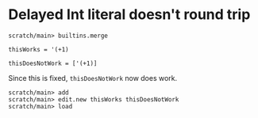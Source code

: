 # Delayed Int literal doesn't round trip

``` ucm :hide
scratch/main> builtins.merge
```

``` unison
thisWorks = '(+1)

thisDoesNotWork = ['(+1)]
```

Since this is fixed, `thisDoesNotWork` now does work.

``` ucm
scratch/main> add
scratch/main> edit.new thisWorks thisDoesNotWork
scratch/main> load
```
